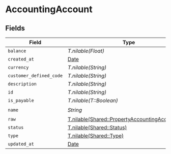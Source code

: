 # AccountingAccount


## Fields

| Field                                                                                                  | Type                                                                                                   | Required                                                                                               | Description                                                                                            |
| ------------------------------------------------------------------------------------------------------ | ------------------------------------------------------------------------------------------------------ | ------------------------------------------------------------------------------------------------------ | ------------------------------------------------------------------------------------------------------ |
| `balance`                                                                                              | *T.nilable(Float)*                                                                                     | :heavy_minus_sign:                                                                                     | N/A                                                                                                    |
| `created_at`                                                                                           | [Date](https://ruby-doc.org/stdlib-2.6.1/libdoc/date/rdoc/Date.html)                                   | :heavy_minus_sign:                                                                                     | N/A                                                                                                    |
| `currency`                                                                                             | *T.nilable(String)*                                                                                    | :heavy_minus_sign:                                                                                     | N/A                                                                                                    |
| `customer_defined_code`                                                                                | *T.nilable(String)*                                                                                    | :heavy_minus_sign:                                                                                     | N/A                                                                                                    |
| `description`                                                                                          | *T.nilable(String)*                                                                                    | :heavy_minus_sign:                                                                                     | N/A                                                                                                    |
| `id`                                                                                                   | *T.nilable(String)*                                                                                    | :heavy_minus_sign:                                                                                     | N/A                                                                                                    |
| `is_payable`                                                                                           | *T.nilable(T::Boolean)*                                                                                | :heavy_minus_sign:                                                                                     | N/A                                                                                                    |
| `name`                                                                                                 | *String*                                                                                               | :heavy_check_mark:                                                                                     | N/A                                                                                                    |
| `raw`                                                                                                  | [T.nilable(Shared::PropertyAccountingAccountRaw)](../../models/shared/propertyaccountingaccountraw.md) | :heavy_minus_sign:                                                                                     | N/A                                                                                                    |
| `status`                                                                                               | [T.nilable(Shared::Status)](../../models/shared/status.md)                                             | :heavy_minus_sign:                                                                                     | N/A                                                                                                    |
| `type`                                                                                                 | [T.nilable(Shared::Type)](../../models/shared/type.md)                                                 | :heavy_minus_sign:                                                                                     | N/A                                                                                                    |
| `updated_at`                                                                                           | [Date](https://ruby-doc.org/stdlib-2.6.1/libdoc/date/rdoc/Date.html)                                   | :heavy_minus_sign:                                                                                     | N/A                                                                                                    |